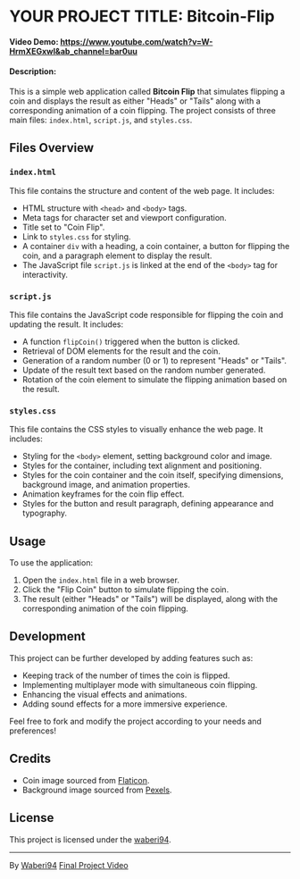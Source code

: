# YOUR PROJECT TITLE: Bitcoin-Flip
#### Video Demo:  <https://www.youtube.com/watch?v=W-HrmXEGxwI&ab_channel=bar0uu>
#### Description:

This is a simple web application called **Bitcoin Flip** that simulates flipping a coin and displays the result as either "Heads" or "Tails" along with a corresponding animation of a coin flipping. The project consists of three main files: `index.html`, `script.js`, and `styles.css`.

## Files Overview

### `index.html`
This file contains the structure and content of the web page. It includes:
- HTML structure with `<head>` and `<body>` tags.
- Meta tags for character set and viewport configuration.
- Title set to "Coin Flip".
- Link to `styles.css` for styling.
- A container `div` with a heading, a coin container, a button for flipping the coin, and a paragraph element to display the result.
- The JavaScript file `script.js` is linked at the end of the `<body>` tag for interactivity.

### `script.js`
This file contains the JavaScript code responsible for flipping the coin and updating the result. It includes:
- A function `flipCoin()` triggered when the button is clicked.
- Retrieval of DOM elements for the result and the coin.
- Generation of a random number (0 or 1) to represent "Heads" or "Tails".
- Update of the result text based on the random number generated.
- Rotation of the coin element to simulate the flipping animation based on the result.

### `styles.css`
This file contains the CSS styles to visually enhance the web page. It includes:
- Styling for the `<body>` element, setting background color and image.
- Styles for the container, including text alignment and positioning.
- Styles for the coin container and the coin itself, specifying dimensions, background image, and animation properties.
- Animation keyframes for the coin flip effect.
- Styles for the button and result paragraph, defining appearance and typography.

## Usage
To use the application:
1. Open the `index.html` file in a web browser.
2. Click the "Flip Coin" button to simulate flipping the coin.
3. The result (either "Heads" or "Tails") will be displayed, along with the corresponding animation of the coin flipping.

## Development
This project can be further developed by adding features such as:
- Keeping track of the number of times the coin is flipped.
- Implementing multiplayer mode with simultaneous coin flipping.
- Enhancing the visual effects and animations.
- Adding sound effects for a more immersive experience.

Feel free to fork and modify the project according to your needs and preferences!

## Credits
- Coin image sourced from [Flaticon](https://www.flaticon.com/free-icon/bitcoin_919722).
- Background image sourced from [Pexels](https://www.pexels.com/photo/gold-wallpaper-3199730/).

## License
This project is licensed under the [waberi94](LICENSE).

---

By [Waberi94](https://github.com/waberi94)
[Final Project Video](https://www.youtube.com/watch?v=W-HrmXEGxwI&ab_channel=bar0uu)
